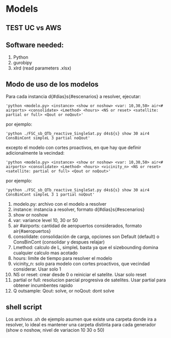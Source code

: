 # Models

## TEST UC vs AWS

## Software needed:
1. Python
2. gurobipy
3. xlrd (read parameters .xlsx)

## Modo de uso de los modelos
Para cada instancia d{#dias}s{#escenarios} a resolver, ejecutar:

    'python <modelo.py> <instance> <show or noshow> <var: 10,30,50> air<# airports> <consolidate> <Lmethod> <hours> <NS or reset> <satellite: partial or full> <Qout or noQout>'
por ejemplo:

    'python ./FSC_sb_QTb_reactive_SingleSat.py d4s${s} show 30 air4 ConsBinCont simpleL 3 partial noQout'

excepto el modelo con cortes proactivos, en que hay que definir adicionalmente la vecindad:

    'python <modelo.py> <instance> <show or noshow> <var: 10,30,50> air<# airports> <consolidate> <Lmethod> <hours> <vicinity_n> <NS or reset> <satellite: partial or full> <Qout or noQout>'
por ejemplo:

    'python ./FSC_sb_QTb_reactive_SingleSat.py d4s${s} show 30 air4 ConsBinCont simpleL 3 1 partial noQout'

1. modelo.py: archivo con el modelo a resolver
2. instance: instancia a resolver, formato d{#dias}s{#escenarios}
3. show or noshow
4. var: variance level 10, 30 or 50
5. air #airports: cantidad de aeropuertos considerados, formato air{#aeropuertos}
6. consolidate: consolidación de carga, opciones son Default (default) o ConsBinCont (consolidar y despues relajar)
7. Lmethod: calculo de L, simpleL basta ya que el sizebounding domina cualquier calculo mas acotado
8. hours: limite de tiempo para resolver el modelo
9. vicinity_n: solo para modelo con cortes proactivos, que vecindad considerar. Usar solo 1
10. NS or reset: crear desde 0 o reiniciar el satelite. Usar solo reset
11. partial or full: resolucion parcial progresiva de satelites. Usar partial para obtener incumbentes rapido
12. Q outsample: Qout: solve, or noQout: dont solve

## shell script
Los archivos .sh de ejemplo asumen que existe una carpeta donde ira a resolver, lo ideal es mantener una carpeta distinta para cada generador (show o noshow, nivel de variacion 10 30 o 50) 
